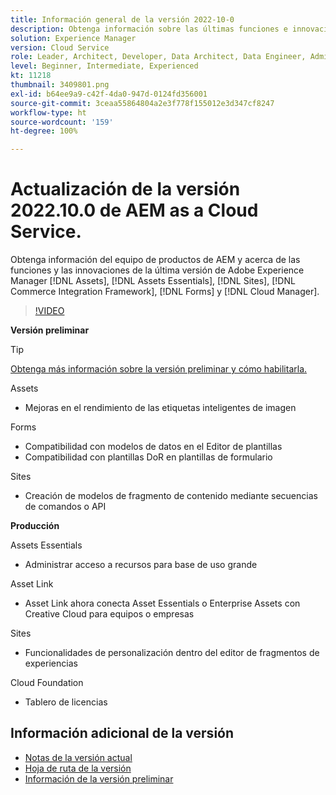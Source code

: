 ```yaml
---
title: Información general de la versión 2022-10-0
description: Obtenga información sobre las últimas funciones e innovaciones de la versión 2022-10-0 para Adobe Experience Manager  [!DNL Assets Essentials], [!DNL Sites], [!DNL Screens], [!DNL Forms]  y  [!DNL Cloud Foundation].
solution: Experience Manager
version: Cloud Service
role: Leader, Architect, Developer, Data Architect, Data Engineer, Admin, User
level: Beginner, Intermediate, Experienced
kt: 11218
thumbnail: 3409801.png
exl-id: b64ee9a9-c42f-4da0-947d-0124fd356001
source-git-commit: 3ceaa55864804a2e3f778f155012e3d347cf8247
workflow-type: ht
source-wordcount: '159'
ht-degree: 100%

---
```


# Actualización de la versión 2022.10.0 de AEM as a Cloud Service.

Obtenga información del equipo de productos de AEM y acerca de las funciones y las innovaciones de la última versión de Adobe Experience Manager [!DNL Assets], [!DNL Assets Essentials], [!DNL Sites], [!DNL Commerce Integration Framework], [!DNL Forms] y [!DNL Cloud Manager].

>[!VIDEO](https://video.tv.adobe.com/v/3409801/?quality=12&learn=on)

**Versión preliminar**

>[!TIP]
>
>[Obtenga más información sobre la versión preliminar y cómo habilitarla.](https://experienceleague.adobe.com/docs/experience-manager-cloud-service/content/release-notes/prerelease.html?lang=es)

Assets

* Mejoras en el rendimiento de las etiquetas inteligentes de imagen

Forms

* Compatibilidad con modelos de datos en el Editor de plantillas
* Compatibilidad con plantillas DoR en plantillas de formulario

Sites

* Creación de modelos de fragmento de contenido mediante secuencias de comandos o API

**Producción**

Assets Essentials

* Administrar acceso a recursos para base de uso grande

Asset Link

* Asset Link ahora conecta Asset Essentials o Enterprise Assets con Creative Cloud para equipos o empresas

Sites

* Funcionalidades de personalización dentro del editor de fragmentos de experiencias

Cloud Foundation

* Tablero de licencias

<!--- Have questions about the release?  Discuss the release in [Experience League Communities](https://adobe.ly/3paYDAo) --->

## Información adicional de la versión

* [Notas de la versión actual](https://experienceleague.adobe.com/docs/experience-manager-cloud-service/content/release-notes/home.html?lang=es)
* [Hoja de ruta de la versión](https://experienceleague.adobe.com/docs/experience-manager-release-information/aem-release-updates/update-releases-roadmap.html?lang=es)
* [Información de la versión preliminar](https://experienceleague.adobe.com/docs/experience-manager-cloud-service/content/release-notes/prerelease.html?lang=es)
